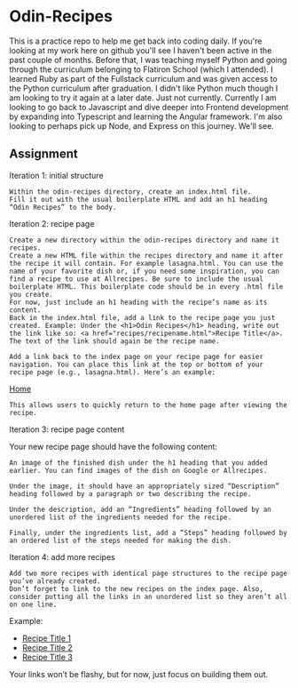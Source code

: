# Odin-Recipes

This is a practice repo to help me get back into coding daily. If you're looking at my work here on github you'll see I haven't been active in the past couple of months. Before that, I was teaching myself Python and going through the curriculum belonging to Flatiron School (which I attended). I learned Ruby as part of the Fullstack curriculum and was given access to the Python curriculum after graduation. I didn't like Python much though I am looking to try it again at a later date. Just not currently. Currently I am looking to go back to Javascript and dive deeper into Frontend development by expanding into Typescript and learning the Angular framework. I'm also looking to perhaps pick up Node, and Express on this journey. We'll see.

## Assignment 
Iteration 1: initial structure

    Within the odin-recipes directory, create an index.html file.
    Fill it out with the usual boilerplate HTML and add an h1 heading “Odin Recipes” to the body.

Iteration 2: recipe page

    Create a new directory within the odin-recipes directory and name it recipes.
    Create a new HTML file within the recipes directory and name it after the recipe it will contain. For example lasagna.html. You can use the name of your favorite dish or, if you need some inspiration, you can find a recipe to use at Allrecipes. Be sure to include the usual boilerplate HTML. This boilerplate code should be in every .html file you create.
    For now, just include an h1 heading with the recipe’s name as its content.
    Back in the index.html file, add a link to the recipe page you just created. Example: Under the <h1>Odin Recipes</h1> heading, write out the link like so: <a href="recipes/recipename.html">Recipe Title</a>. The text of the link should again be the recipe name.

    Add a link back to the index page on your recipe page for easier navigation. You can place this link at the top or bottom of your recipe page (e.g., lasagna.html). Here’s an example:

   <a href="../index.html">Home</a>

    This allows users to quickly return to the home page after viewing the recipe.

Iteration 3: recipe page content

Your new recipe page should have the following content:

    An image of the finished dish under the h1 heading that you added earlier. You can find images of the dish on Google or Allrecipes.

    Under the image, it should have an appropriately sized “Description” heading followed by a paragraph or two describing the recipe.

    Under the description, add an “Ingredients” heading followed by an unordered list of the ingredients needed for the recipe.

    Finally, under the ingredients list, add a “Steps” heading followed by an ordered list of the steps needed for making the dish.

Iteration 4: add more recipes

    Add two more recipes with identical page structures to the recipe page you’ve already created.
    Don’t forget to link to the new recipes on the index page. Also, consider putting all the links in an unordered list so they aren’t all on one line.

Example:

  <ul>
    <li><a href="recipes/yourrecipe.html">Recipe Title 1</a></li>
    <li><a href="recipes/yourrecipe.html">Recipe Title 2</a></li>
    <li><a href="recipes/yourrecipe.html">Recipe Title 3</a></li>
  </ul>

Your links won’t be flashy, but for now, just focus on building them out.